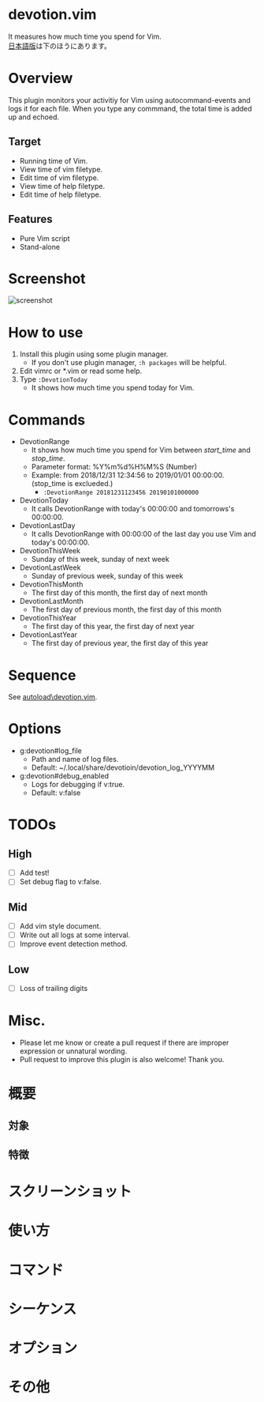 # devotion.vim
It measures how much time you spend for Vim.  
[日本語版](https://github.com/mnishz/devotion.vim#%E6%A6%82%E8%A6%81)は下のほうにあります。

# Overview
This plugin monitors your activitiy for Vim using autocommand-events and logs it for each file.
When you type any commmand, the total time is added up and echoed.
## Target
- Running time of Vim.
- View time of vim filetype.
- Edit time of vim filetype.
- View time of help filetype.
- Edit time of help filetype.
## Features
- Pure Vim script
- Stand-alone

# Screenshot
![screenshot](https://raw.github.com/wiki/mnishz/devotion.vim/images/screenshot.png)

# How to use
1. Install this plugin using some plugin manager.
    - If you don't use plugin manager, `:h packages` will be helpful.
1. Edit vimrc or *.vim or read some help.
1. Type `:DevotionToday`
    - It shows how much time you spend today for Vim.

# Commands
- DevotionRange
    - It shows how much time you spend for Vim between *start_time* and *stop_time*.
    - Parameter format: %Y%m%d%H%M%S (Number)
    - Example: from 2018/12/31 12:34:56 to 2019/01/01 00:00:00. (stop_time is exclueded.)
        - `:DevotionRange 20181231123456 20190101000000`
- DevotionToday
    - It calls DevotionRange with today's 00:00:00 and tomorrows's 00:00:00.
- DevotionLastDay
    - It calls DevotionRange with 00:00:00 of the last day you use Vim and today's 00:00:00.
- DevotionThisWeek
    - Sunday of this week, sunday of next week
- DevotionLastWeek
    - Sunday of previous week, sunday of this week
- DevotionThisMonth
    - The first day of this month, the first day of next month
- DevotionLastMonth
    - The first day of previous month, the first day of this month
- DevotionThisYear
    - The first day of this year, the first day of next year
- DevotionLastYear
    - The first day of previous year, the first day of this year

# Sequence
See [autoload\devotion.vim](https://github.com/mnishz/devotion.vim/blob/988a4ef08f48f8add8f3939d86bdcb486ee6e4f7/autoload/devotion.vim#L147).

# Options
- g:devotion#log_file
    - Path and name of log files.
    - Default: ~/.local/share/devotioin/devotion_log_YYYYMM
- g:devotion#debug_enabled
    - Logs for debugging if v:true.
    - Default: v:false

# TODOs
## High
- [ ] Add test!
- [ ] Set debug flag to v:false.
## Mid
- [ ] Add vim style document.
- [ ] Write out all logs at some interval.
- [ ] Improve event detection method.
## Low
- [ ] Loss of trailing digits

# Misc.
- Please let me know or create a pull request if there are improper expression or unnatural wording.
- Pull request to improve this plugin is also welcome! Thank you.

# 概要
## 対象
## 特徴
# スクリーンショット
# 使い方
# コマンド
# シーケンス
# オプション
# その他
